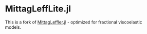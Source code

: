 # MittagLeffLite.jl

This is a fork of [MittagLeffler.jl](https://github.com/jlapeyre/MittagLeffler.jl) - optimized for fractional viscoelastic models.

